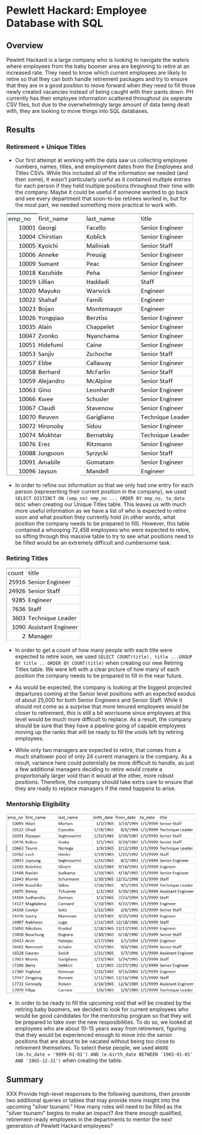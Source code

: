 # Pewlett Hackard: Employee Database with SQL

## Overview

Pewlett Hackard is a large company who is looking to navigate the waters where employees from the baby boomer area are beginning to retire at an increased rate.  They need to know which current employees are likely to retire so that they can both handle retirement packages and try to ensure that they are in a good position to move forward when they need to fill those newly created vacancies instead of being caught with their pants down.  PH currently has their employee information scattered throughout six seperate CSV files, but due to the overwhelmingly large amount of data being dealt with, they are looking to move things into SQL databases.

## Results

### Retirement + Unique Titles

* Our first attempt at working with the data saw us collecting employee numbers, names, titles, and employment dates from the Employees and Titles CSVs.  While this included all of the information we needed (and then some), it wasn't particularly useful as it contained multiple entries for each person if they held multiple positions throughout their time with the company.  Maybe it could be useful if someone wanted to go back and see every department that soon-to-be retirees worked in, but for the most part, we needed something more practical to work with.

![Unique Titles](https://github.com/Jeffstr00/Pewlett-Hackard-Analysis/blob/main/resources/unique_titles.png)

* In order to refine our information so that we only had one entry for each person (representing their current position in the company), we used `SELECT DISTINCT ON (emp_no) emp_no ... ORDER BY emp_no, to_date DESC` when creating our Unique Titles table.  This leaves us with much more useful information as we have a list of who is expected to retire soon and what position they currently hold (in other words, what position the company needs to be prepared to fill).  However, this table contained a whooping 72,458 employees who were expected to retire, so sifting through this massive table to try to see what positions need to be filled would be an extremely difficult and cumbersome task.

### Retiring Titles

![Retiring Titles](https://github.com/Jeffstr00/Pewlett-Hackard-Analysis/blob/main/resources/retiring_titles.png)

* In order to get a count of how many people with each title were expected to retire soon, we used `SELECT COUNT(title), title ...GROUP BY title .. ORDER BY COUNT(title)` when creating our new Retiring Titles table.  We were left with a clear picture of how many of each position the company needs to be prepared to fill in the near future.

* As would be expected, the company is looking at the biggest projected departures coming at the Senior level positions with an expected exodus of about 25,000 for both Senior Engineers and Senior Staff.  While it should not come as a surprise that more tenured employees would be closer to retirement, this is still a bit worrisome since employees at this level would be much more difficult to replace.  As a result, the company should be sure that they have a pipeline going of capable employees moving up the ranks that will be ready to fill the voids left by retiring employees.

* While only two managers are expected to retire, that comes from a much shallower pool of only 24 current managers is the company.  As a result, variance here could potentially be more difficult to handle, as just a few additional managers deciding to retire would create a proportionally larger void than it would at the other, more robust positions.  Therefore, the company should take extra care to ensure that they are ready to replace managers if the need happens to arise.

### Mentorship Eligibility

![Mentorship Eligibility](https://github.com/Jeffstr00/Pewlett-Hackard-Analysis/blob/main/resources/mentorship_eligibility.png)

* In order to be ready to fill the upcoming void that will be created by the retiring baby boomers, we decided to look for current employees who would be good candidates for the mentorship program so that they will be prepared to take over the new resposibilities.  To do so, we looked at employees who are about 10-15 years away from retirement, figuring that they would be experienced enough to move into the senior positions that are about to be vacated without being too close to retirement themselves.  To select these people, we used `WHERE (de.to_date = '9999-01-01') AND (e.birth_date BETWEEN '1965-01-01' AND '1965-12-31')` when creating the table.

## Summary

XXX Provide high-level responses to the following questions, then provide two additional queries or tables that may provide more insight into the upcoming "silver tsunami."
How many roles will need to be filled as the "silver tsunami" begins to make an impact?
Are there enough qualified, retirement-ready employees in the departments to mentor the next generation of Pewlett Hackard employees?
